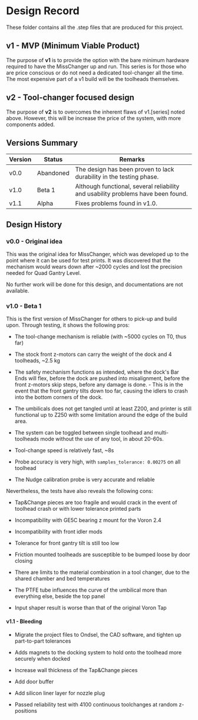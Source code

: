 # Design Record

These folder contains all the .step files that are produced for this project.

## v1 - MVP (Minimum Viable Product)

The purpose of **v1** is to provide the option with the bare minimum hardware required to have the MissChanger up and run. This series is for those who are price conscious or do not need a dedicated tool-changer all the time. The most expensive part of a v1 build will be the toolheads themselves.

## v2 - Tool-changer focused design

The purpose of **v2** is to overcomes the inherent flaws of v1.[series] noted above. However, this will be increase the price of the system, with more components added.

## Versions Summary

| Version | Status    | Remarks                                                                          |
| ------- | --------- | -------------------------------------------------------------------------------- |
| v0.0    | Abandoned | The design has been proven to lack durability in the testing phase.              |
| v1.0    | Beta 1    | Although functional, several reliability and usability problems have been found. |
| v1.1    | Alpha     | Fixes problems found in v1.0.                                                    |

## Design History

### v0.0 - Original idea

This was the original idea for MissChanger, which was developed up to the point where it can be used for test prints. It was discovered that the mechanism would wears down after ~2000 cycles and lost the precision needed for Quad Gantry Level.

No further work will be done for this design, and documentations are not available.

### v1.0 - Beta 1

This is the first version of MissChanger for others to pick-up and build upon. Through testing, it shows the following pros:

- The tool-change mechanism is reliable (with ~5000 cycles on T0, thus far)

- The stock front z-motors can carry the weight of the dock and 4 toolheads, ~2.5 kg

- The safety mechanism functions as intended, where the dock's Bar Ends will flex, before the dock are pushed into misalignment, before the front z-motors skip steps, before any damage is done. - This is in the event that the front gantry tilts down too far, causing the idlers to crash into the bottom corners of the dock.

- The umbilicals does not get tangled until at least Z200, and printer is still functional up to Z250 with some limitation around the edge of the build area.

- The system can be toggled between single toolhead and multi-toolheads mode without the use of any tool, in about 20-60s.

- Tool-change speed is relatively fast, ~8s

- Probe accuracy is very high, with `samples_tolerance: 0.00275` on all toolhead

- The Nudge calibration probe is very accurate and reliable

Nevertheless, the tests have also reveals the following cons:

- Tap&Change pieces are too fragile and would crack in the event of toolhead crash or with lower tolerance printed parts

- Incompatibility with GE5C bearing z mount for the Voron 2.4

- Incompatibility with front idler mods

- Tolerance for front gantry tilt is still too low

- Friction mounted toolheads are susceptible to be bumped loose by door closing

- There are limits to the material combination in a tool changer, due to the shared chamber and bed temperatures

- The PTFE tube influences the curve of the umbilical more than everything else, beside the top panel

- Input shaper result is worse than that of the original Voron Tap

#### v1.1 - Bleeding

- Migrate the project files to Ondsel, the CAD software, and tighten up part-to-part tolerances

- Adds magnets to the docking system to hold onto the toolhead more securely when docked

- Increase wall thickness of the Tap&Change pieces

- Add door buffer

- Add silicon liner layer for nozzle plug

- Passed reliability test with 4100 continuous toolchanges at random z-positions
